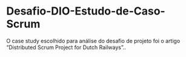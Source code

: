 # Desafio-DIO-Estudo-de-Caso-Scrum
O case study escolhido para análise do desafio de projeto foi o artigo “Distributed Scrum Project for Dutch Railways”..
